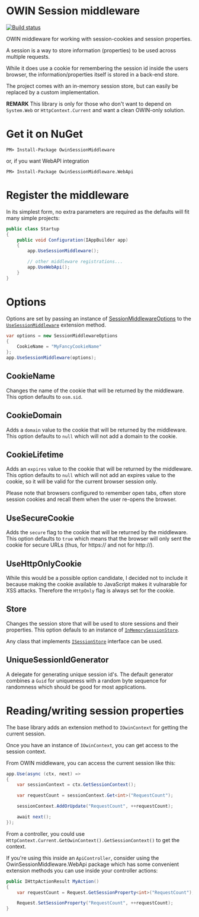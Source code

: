 # OWIN Session middleware

[![Build status](https://ci.appveyor.com/api/projects/status/r94rbm7d2dksmi0d/branch/master?svg=true)](https://ci.appveyor.com/project/huysentruitw/owin-session-middleware/branch/master)

OWIN middleware for working with session-cookies and session properties.

A session is a way to store information (properties) to be used across multiple requests.

While it does use a cookie for remembering the session id inside the users browser, the information/properties itself is stored in a back-end store.

The project comes with an in-memory session store, but can easily be replaced by a custom implementation.

**REMARK** This library is only for those who don't want to depend on `System.Web` or `HttpContext.Current` and want a clean OWIN-only solution.

# Get it on NuGet

    PM> Install-Package OwinSessionMiddleware

or, if you want WebAPI integration

    PM> Install-Package OwinSessionMiddleware.WebApi

# Register the middleware

In its simplest form, no extra parameters are required as the defaults will fit many simple projects:

```C#
public class Startup
{
    public void Configuration(IAppBuilder app)
    {
        app.UseSessionMiddleware();

        // other middleware registrations...
        app.UseWebApi();
    }
}
```

# Options

Options are set by passing an instance of [SessionMiddlewareOptions](https://github.com/huysentruitw/owin-session-middleware/blob/master/src/OwinSessionMiddleware/SessionMiddlewareOptions.cs) to the [`UseSessionMiddleware`](https://github.com/huysentruitw/owin-session-middleware/blob/master/src/OwinSessionMiddleware/Extensions/SessionMiddlewareAppBuilderExtensions.cs) extension method.

```C#
var options = new SessionMiddlewareOptions
{
    CookieName = "MyFancyCookieName"
};
app.UseSessionMiddleware(options);
```

## CookieName

Changes the name of the cookie that will be returned by the middleware. This option defaults to `osm.sid`.

## CookieDomain

Adds a `domain` value to the cookie that will be returned by the middleware. This option defaults to `null` which will not add a domain to the cookie.

## CookieLifetime

Adds an `expires` value to the cookie that will be returned by the middleware. This option defaults to `null` which will not add an expires value to the cookie, so it will be valid for the current browser session only.

Please note that browsers configured to remember open tabs, often store session cookies and recall them when the user re-opens the browser.

## UseSecureCookie

Adds the `secure` flag to the cookie that will be returned by the middleware. This option defaults to `true` which means that the browser will only sent the cookie for secure URLs (thus, for https:// and not for http://).

## UseHttpOnlyCookie

While this would be a possible option candidate, I decided not to include it because making the cookie available to JavaScript makes it vulnarable for XSS attacks. Therefore the `HttpOnly` flag is always set for the cookie.

## Store

Changes the session store that will be used to store sessions and their properties. This option defauls to an instance of [`InMemorySessionStore`](https://github.com/huysentruitw/owin-session-middleware/blob/master/src/OwinSessionMiddleware/InMemorySessionStore.cs).

Any class that implements [`ISessionStore`](https://github.com/huysentruitw/owin-session-middleware/blob/master/src/OwinSessionMiddleware/ISessionStore.cs) interface can be used.

## UniqueSessionIdGenerator

A delegate for generating unique session id's. The default generator combines a `Guid` for uniqueness with a random byte sequence for randomness which should be good for most applications.

# Reading/writing session properties

The base library adds an extension method to `IOwinContext` for getting the current session.

Once you have an instance of `IOwinContext`, you can get access to the session context.

From OWIN middleware, you can access the current session like this:

```C#
app.Use(async (ctx, next) =>
{
    var sessionContext = ctx.GetSessionContext();

    var requestCount = sessionContext.Get<int>("RequestCount");

    sessionContext.AddOrUpdate("RequestCount", ++requestCount);

    await next();
});
```

From a controller, you could use `HttpContext.Current.GetOwinContext().GetSessionContext()` to get the context.

If you're using this inside an `ApiController`, consider using the OwinSessionMiddleware.WebApi package which has some convenient extension methods you can use inside your controller actions:

```C#
public IHttpActionResult MyAction()
{
    var requestCount = Request.GetSessionProperty<int>("RequestCount");

    Request.SetSessionProperty("RequestCount", ++requestCount);
}
```
